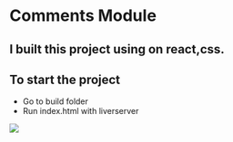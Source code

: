 
# Comments Module

## I built this project using on react,css.

## To start the project

  - Go to build folder
  - Run index.html with liverserver
  
  ![](https://i.imgur.com/07B97d0.png)
